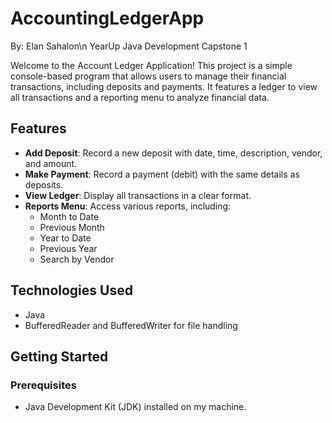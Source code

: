 # AccountingLedgerApp
By: Elan Sahalon\n
YearUp Java Development Capstone 1

Welcome to the Account Ledger Application! This project is a simple console-based program that allows users to manage their financial transactions, including deposits and payments. It features a ledger to view all transactions and a reporting menu to analyze financial data.

## Features

- **Add Deposit**: Record a new deposit with date, time, description, vendor, and amount.
- **Make Payment**: Record a payment (debit) with the same details as deposits.
- **View Ledger**: Display all transactions in a clear format.
- **Reports Menu**: Access various reports, including:
  - Month to Date
  - Previous Month
  - Year to Date
  - Previous Year
  - Search by Vendor

## Technologies Used

- Java
- BufferedReader and BufferedWriter for file handling

## Getting Started

### Prerequisites

- Java Development Kit (JDK) installed on my machine.


